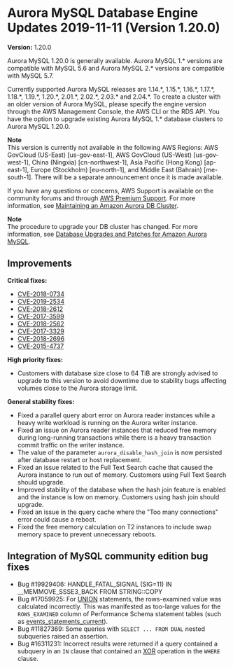 # Aurora MySQL Database Engine Updates 2019\-11\-11 \(Version 1\.20\.0\)<a name="AuroraMySQL.Updates.1200"></a>

**Version:** 1\.20\.0

 Aurora MySQL 1\.20\.0 is generally available\. Aurora MySQL 1\.\* versions are compatible with MySQL 5\.6 and Aurora MySQL 2\.\* versions are compatible with MySQL 5\.7\. 

 Currently supported Aurora MySQL releases are 1\.14\.\*, 1\.15\.\*, 1\.16\.\*, 1\.17\.\*, 1\.18\.\*, 1\.19\.\*, 1\.20\.\*, 2\.01\.\*, 2\.02\.\*, 2\.03\.\* and 2\.04\.\*\. To create a cluster with an older version of Aurora MySQL, please specify the engine version through the AWS Management Console, the AWS CLI or the RDS API\. You have the option to upgrade existing Aurora MySQL 1\.\* database clusters to Aurora MySQL 1\.20\.0\. 

**Note**  
 This version is currently not available in the following AWS Regions: AWS GovCloud \(US\-East\) \[us\-gov\-east\-1\], AWS GovCloud \(US\-West\) \[us\-gov\-west\-1\], China \(Ningxia\) \[cn\-northwest\-1\], Asia Pacific \(Hong Kong\) \[ap\-east\-1\], Europe \(Stockholm\) \[eu\-north\-1\], and Middle East \(Bahrain\) \[me\-south\-1\]\. There will be a separate announcement once it is made available\. 

 If you have any questions or concerns, AWS Support is available on the community forums and through [AWS Premium Support](http://aws.amazon.com/support)\. For more information, see [Maintaining an Amazon Aurora DB Cluster](USER_UpgradeDBInstance.Maintenance.md)\. 

**Note**  
The procedure to upgrade your DB cluster has changed\. For more information, see [Database Upgrades and Patches for Amazon Aurora MySQL](AuroraMySQL.Updates.md#AuroraMySQL.Updates.Patching)\.

## Improvements<a name="AuroraMySQL.Updates.1200.Improvements"></a>

 **Critical fixes:** 
+ [CVE\-2018\-0734](https://cve.mitre.org/cgi-bin/cvename.cgi?name=CVE-2018-0734)
+ [CVE\-2019\-2534](https://cve.mitre.org/cgi-bin/cvename.cgi?name=CVE-2019-2534)
+ [CVE\-2018\-2612](https://cve.mitre.org/cgi-bin/cvename.cgi?name=CVE-2018-2612)
+ [CVE\-2017\-3599](https://cve.mitre.org/cgi-bin/cvename.cgi?name=CVE-2017-3599)
+ [CVE\-2018\-2562](https://cve.mitre.org/cgi-bin/cvename.cgi?name=CVE-2018-2562)
+ [CVE\-2017\-3329](https://nvd.nist.gov/vuln/detail/CVE-2017-3329)
+ [CVE\-2018\-2696](https://cve.mitre.org/cgi-bin/cvename.cgi?name=CVE-2018-2696)
+ [CVE\-2015\-4737](https://cve.mitre.org/cgi-bin/cvename.cgi?name=CVE-2015-4737)

 **High priority fixes:** 
+   Customers with database size close to 64 TiB are strongly advised to upgrade to this version to avoid downtime due to stability bugs affecting volumes close to the Aurora storage limit\. 

 **General stability fixes:** 
+  Fixed a parallel query abort error on Aurora reader instances while a heavy write workload is running on the Aurora writer instance\. 
+  Fixed an issue on Aurora reader instances that reduced free memory during long\-running transactions while there is a heavy transaction commit traffic on the writer instance\. 
+  The value of the parameter `aurora_disable_hash_join` is now persisted after database restart or host replacement\. 
+  Fixed an issue related to the Full Text Search cache that caused the Aurora instance to run out of memory\. Customers using Full Text Search should upgrade\. 
+  Improved stability of the database when the hash join feature is enabled and the instance is low on memory\. Customers using hash join should upgrade\. 
+  Fixed an issue in the query cache where the "Too many connections" error could cause a reboot\. 
+  Fixed the free memory calculation on T2 instances to include swap memory space to prevent unnecessary reboots\. 

## Integration of MySQL community edition bug fixes<a name="AuroraMySQL.Updates.1200.Patches"></a>
+  Bug \#19929406: HANDLE\_FATAL\_SIGNAL \(SIG=11\) IN \_\_MEMMOVE\_SSSE3\_BACK FROM STRING::COPY 
+  Bug \#17059925: For [UNION](https://dev.mysql.com/doc/refman/5.6/en/union.html) statements, the rows\-examined value was calculated incorrectly\. This was manifested as too\-large values for the `ROWS_EXAMINED` column of Performance Schema statement tables \(such as [events\_statements\_current](https://dev.mysql.com/doc/refman/5.6/en/events-statements-current-table.html)\)\. 
+  Bug \#11827369: Some queries with `SELECT ... FROM DUAL` nested subqueries raised an assertion\. 
+  Bug \#16311231: Incorrect results were returned if a query contained a subquery in an `IN` clause that contained an [XOR](https://dev.mysql.com/doc/refman/5.6/en/logical-operators.html#operator_xor) operation in the `WHERE` clause\. 